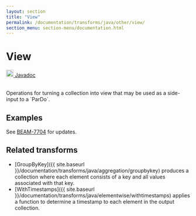 ```yaml
---
layout: section
title: "View"
permalink: /documentation/transforms/java/other/view/
section_menu: section-menu/documentation.html
---
```

<!--
Licensed under the Apache License, Version 2.0 (the "License");
you may not use this file except in compliance with the License.
You may obtain a copy of the License at

http://www.apache.org/licenses/LICENSE-2.0

Unless required by applicable law or agreed to in writing, software
distributed under the License is distributed on an "AS IS" BASIS,
WITHOUT WARRANTIES OR CONDITIONS OF ANY KIND, either express or implied.
See the License for the specific language governing permissions and
limitations under the License.
-->
# View
<table align="left">
    <a target="_blank" class="button"
        href="https://beam.apache.org/releases/javadoc/2.13.0/index.html?org/apache/beam/sdk/transforms/View.html">
      <img src="https://beam.apache.org/images/logos/sdks/java.png" width="20px" height="20px"
           alt="Javadoc" />
     Javadoc
    </a>
</table>
<br>
Operations for turning a collection into view that may be used as a side-input to a `ParDo`.

## Examples
See [BEAM-7704](https://issues.apache.org/jira/browse/BEAM-7704) for updates. 

## Related transforms 
* [GroupByKey]({{ site.baseurl }}/documentation/transforms/java/aggregation/groupbykey)
  produces a collection where each element consists of a key and all values associated
  with that key.
* [WithTimestamps]({{ site.baseurl }}/documentation/transforms/java/elementwise/withtimestamps)
  applies a function to determine a timestamp to each element in the output collection.
